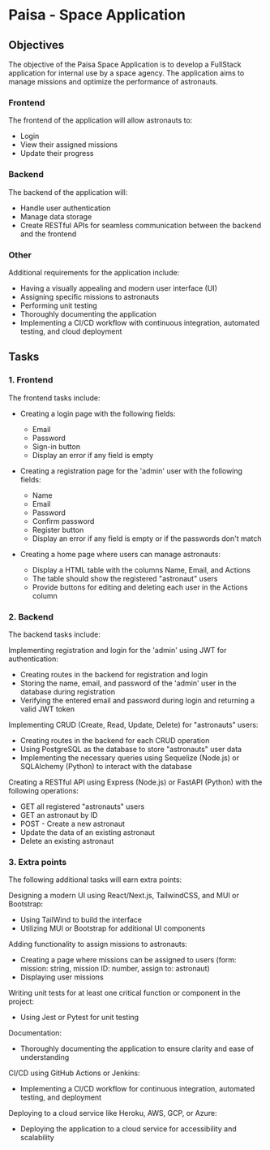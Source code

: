 # Paisa - Space Application

## Objectives

The objective of the Paisa Space Application is to develop a FullStack application for internal use by a space agency. The application aims to manage missions and optimize the performance of astronauts.

### Frontend

The frontend of the application will allow astronauts to:

- Login
- View their assigned missions
- Update their progress

### Backend

The backend of the application will:

- Handle user authentication
- Manage data storage
- Create RESTful APIs for seamless communication between the backend and the frontend

### Other

Additional requirements for the application include:

- Having a visually appealing and modern user interface (UI)
- Assigning specific missions to astronauts
- Performing unit testing
- Thoroughly documenting the application
- Implementing a CI/CD workflow with continuous integration, automated testing, and cloud deployment

## Tasks

### 1. Frontend

The frontend tasks include:

- Creating a login page with the following fields:

  - Email
  - Password
  - Sign-in button
  - Display an error if any field is empty

- Creating a registration page for the 'admin' user with the following fields:

  - Name
  - Email
  - Password
  - Confirm password
  - Register button
  - Display an error if any field is empty or if the passwords don't match

- Creating a home page where users can manage astronauts:
  - Display a HTML table with the columns Name, Email, and Actions
  - The table should show the registered "astronaut" users
  - Provide buttons for editing and deleting each user in the Actions column

### 2. Backend

The backend tasks include:

Implementing registration and login for the 'admin' using JWT for authentication:

- Creating routes in the backend for registration and login
- Storing the name, email, and password of the 'admin' user in the database during registration
- Verifying the entered email and password during login and returning a valid JWT token

Implementing CRUD (Create, Read, Update, Delete) for "astronauts" users:

- Creating routes in the backend for each CRUD operation
- Using PostgreSQL as the database to store "astronauts" user data
- Implementing the necessary queries using Sequelize (Node.js) or SQLAlchemy (Python) to interact with the database

Creating a RESTful API using Express (Node.js) or FastAPI (Python) with the following operations:

- GET all registered "astronauts" users
- GET an astronaut by ID
- POST - Create a new astronaut
- Update the data of an existing astronaut
- Delete an existing astronaut

### 3. Extra points

The following additional tasks will earn extra points:

Designing a modern UI using React/Next.js, TailwindCSS, and MUI or Bootstrap:

- Using TailWind to build the interface
- Utilizing MUI or Bootstrap for additional UI components

Adding functionality to assign missions to astronauts:

- Creating a page where missions can be assigned to users (form: mission: string, mission ID: number, assign to: astronaut)
- Displaying user missions

Writing unit tests for at least one critical function or component in the project:

- Using Jest or Pytest for unit testing

Documentation:

- Thoroughly documenting the application to ensure clarity and ease of understanding

CI/CD using GitHub Actions or Jenkins:

- Implementing a CI/CD workflow for continuous integration, automated testing, and deployment

Deploying to a cloud service like Heroku, AWS, GCP, or Azure:

- Deploying the application to a cloud service for accessibility and scalability
